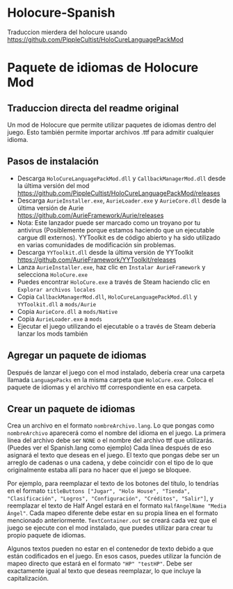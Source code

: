 # Holocure-Spanish
Traduccion mierdera del holocure usando https://github.com/PippleCultist/HoloCureLanguagePackMod

# Paquete de idiomas de Holocure Mod
## Traduccion directa del readme original
Un mod de Holocure que permite utilizar paquetes de idiomas dentro del juego. Esto también permite importar archivos .ttf para admitir cualquier idioma.

## Pasos de instalación
- Descarga `HoloCureLanguagePackMod.dll` y `CallbackManagerMod.dll` desde la última versión del mod https://github.com/PippleCultist/HoloCureLanguagePackMod/releases
- Descarga `AurieInstaller.exe`, `AurieLoader.exe` y `AurieCore.dll` desde la última versión de Aurie https://github.com/AurieFramework/Aurie/releases
 - Nota: Este lanzador puede ser marcado como un troyano por tu antivirus (Posiblemente porque estamos haciendo que un ejecutable cargue dll externos). YYToolkit es de código abierto y ha sido utilizado en varias comunidades de modificación sin problemas.
- Descarga `YYToolkit.dll` desde la última versión de YYToolkit https://github.com/AurieFramework/YYToolkit/releases
- Lanza `AurieInstaller.exe`, haz clic en `Instalar AurieFramework` y selecciona `HoloCure.exe`
 - Puedes encontrar `HoloCure.exe` a través de Steam haciendo clic en `Explorar archivos locales`
- Copia `CallbackManagerMod.dll`, `HoloCureLanguagePackMod.dll` y `YYToolkit.dll` a `mods/Aurie`
- Copia `AurieCore.dll` a `mods/Native`
- Copia `AurieLoader.exe` a `mods`
- Ejecutar el juego utilizando el ejecutable o a través de Steam debería lanzar los mods también

## Agregar un paquete de idiomas
Después de lanzar el juego con el mod instalado, debería crear una carpeta llamada `LanguagePacks` en la misma carpeta que `HoloCure.exe`. Coloca el paquete de idiomas y el archivo ttf correspondiente en esa carpeta.

## Crear un paquete de idiomas
Crea un archivo en el formato `nombreArchivo.lang`. Lo que pongas como `nombreArchivo` aparecerá como el nombre del idioma en el juego. La primera línea del archivo debe ser `NONE` o el nombre del archivo ttf que utilizarás. (Puedes ver el Spanish.lang como ejemplo)
Cada línea después de eso asignará el texto que deseas en el juego. El texto que pongas debe ser un arreglo de cadenas o una cadena, y debe coincidir con el tipo de lo que originalmente estaba allí para no hacer que el juego se bloquee.

Por ejemplo, para reemplazar el texto de los botones del título, lo tendrías en el formato `titleButtons ["Jugar", "Holo House", "Tienda", "Clasificación", "Logros", "Configuración", "Créditos", "Salir"]`, y reemplazar el texto de Half Angel estará en el formato `HalfAngelName "Media Ángel"`.
Cada mapeo diferente debe estar en su propia línea en el formato mencionado anteriormente. `TextContainer.out` se creará cada vez que el juego se ejecute con el mod instalado, que puedes utilizar para crear tu propio paquete de idiomas.

Algunos textos pueden no estar en el contenedor de texto debido a que están codificados en el juego. En esos casos, puedes utilizar la función de mapeo directo que estará en el formato `"HP" "testHP"`. Debe ser exactamente igual al texto que deseas reemplazar, lo que incluye la capitalización.
